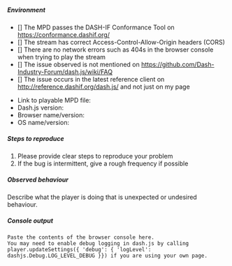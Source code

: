 <!-- If you are raising a bug playing a stream, you must fill out the following or your issue may not be responded to. For features or improvements, you may delete this. -->
##### Environment
<!-- Replace [] with [x] to check off the list -->
- [] The MPD passes the DASH-IF Conformance Tool on https://conformance.dashif.org/
- [] The stream has correct Access-Control-Allow-Origin headers (CORS)
- [] There are no network errors such as 404s in the browser console when trying to play the stream
- [] The issue observed is not mentioned on https://github.com/Dash-Industry-Forum/dash.js/wiki/FAQ
- [] The issue occurs in the latest reference client on http://reference.dashif.org/dash.js/ and not just on my page
* Link to playable MPD file:
* Dash.js version:
* Browser name/version:
* OS name/version:

##### Steps to reproduce
1. Please provide clear steps to reproduce your problem
2. If the bug is intermittent, give a rough frequency if possible

##### Observed behaviour
Describe what the player is doing that is unexpected or undesired behaviour.

##### Console output
```
Paste the contents of the browser console here.
You may need to enable debug logging in dash.js by calling player.updateSettings({ 'debug': { 'logLevel': dashjs.Debug.LOG_LEVEL_DEBUG }}) if you are using your own page.
```
